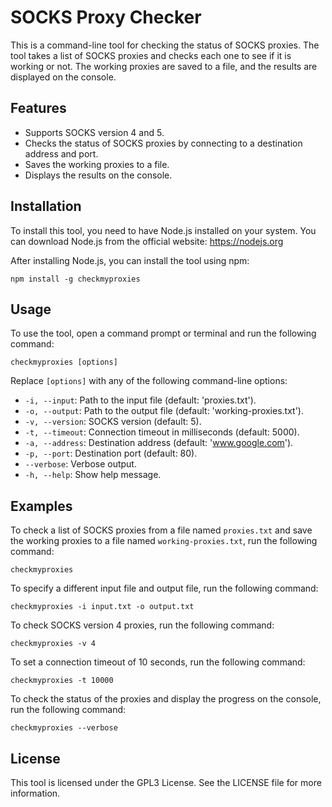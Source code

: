 # SOCKS Proxy Checker

This is a command-line tool for checking the status of SOCKS proxies. The tool takes a list of SOCKS proxies and checks each one to see if it is working or not. The working proxies are saved to a file, and the results are displayed on the console.

## Features

-   Supports SOCKS version 4 and 5.
-   Checks the status of SOCKS proxies by connecting to a destination address and port.
-   Saves the working proxies to a file.
-   Displays the results on the console.

## Installation

To install this tool, you need to have Node.js installed on your system. You can download Node.js from the official website: https://nodejs.org

After installing Node.js, you can install the tool using npm:

```
npm install -g checkmyproxies
```

## Usage

To use the tool, open a command prompt or terminal and run the following command:

```
checkmyproxies [options]
```

Replace `[options]` with any of the following command-line options:

-   `-i, --input`: Path to the input file (default: 'proxies.txt').
-   `-o, --output`: Path to the output file (default: 'working-proxies.txt').
-   `-v, --version`: SOCKS version (default: 5).
-   `-t, --timeout`: Connection timeout in milliseconds (default: 5000).
-   `-a, --address`: Destination address (default: 'www.google.com').
-   `-p, --port`: Destination port (default: 80).
-   `--verbose`: Verbose output.
-   `-h, --help`: Show help message.

## Examples

To check a list of SOCKS proxies from a file named `proxies.txt` and save the working proxies to a file named `working-proxies.txt`, run the following command:

```
checkmyproxies
```

To specify a different input file and output file, run the following command:

```
checkmyproxies -i input.txt -o output.txt
```

To check SOCKS version 4 proxies, run the following command:

```
checkmyproxies -v 4
```

To set a connection timeout of 10 seconds, run the following command:

```
checkmyproxies -t 10000
```

To check the status of the proxies and display the progress on the console, run the following command:

```
checkmyproxies --verbose
```

## License

This tool is licensed under the GPL3 License. See the LICENSE file for more information.
